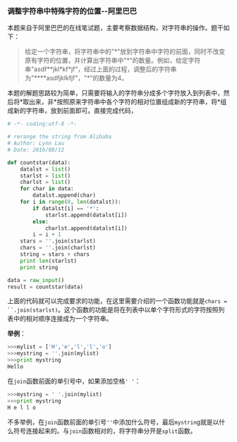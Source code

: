 ### 调整字符串中特殊字符的位置--阿里巴巴

本题来自于阿里巴巴的在线笔试题，主要考察数据结构，对字符串的操作。题干如下：

> 给定一个字符串，将字符串中的"\*"放到字符串中字符的前面，同时不改变原有字符的位置，并计算出字符串中"\*"的数量。例如，给定字符串"asdf\*\*jkl\*kf\*jf"，经过上面的过程，调整后的字符串为"\*\*\*\*asdfjklkfjf"，"\*"的数量为4。

本题的解题思路较为简单，只需要将输入的字符串分成多个字符放入到列表中，然后将\*取出来，非\*按照原来字符串中各个字符的相对位置组成新的字符串，将\*组成新的字符串，放到前面即可。直接完成代码，

```python
# -*- coding:utf-8 -*-

# rerange the string from Alibaba
# Author: Lynn Lau
# Date: 2016/08/12

def countstar(data):
    datalst = list()
    starlst = list()
    charlst = list()
    for char in data:
        datalst.append(char)
    for i in range(0, len(datalst)):
        if datalst[i] == '*':
            starlst.append(datalst[i])
        else:
            charlst.append(datalst[i])
        i = i + 1
    stars = ''.join(starlst)
    chars = ''.join(charlst)
    string = stars + chars
    print len(starlst)
    print string

data = raw_input()
result = countstar(data)
```

上面的代码就可以完成要求的功能，在这里需要介绍的一个函数功能就是`chars =  ``.join(starlst)`。这个函数的功能是将在列表中以单个字符形式的字符按照列表中的相对顺序连接成为一个字符串。

**举例**：

```python
>>>mylist = ['H','e','l','l','o']
>>>mystring = ''.join(mylist)
>>>print mystring
Hello
```

在`join`函数前面的单引号中，如果添加空格`' '`：

```python
>>>mystring = ' '.join(mylist)
>>>print mystring
H e l l o
```

不多举例，在`join`函数前面的单引号`''`中添加什么符号，最后`mystrin`g就是以什么符号连接起来的。与`join`函数相对的，将字符串分开是`split`函数。

